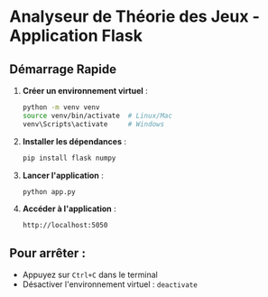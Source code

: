 # Analyseur de Théorie des Jeux - Application Flask

## Démarrage Rapide

1. **Créer un environnement virtuel** :
   ```bash
   python -m venv venv
   source venv/bin/activate  # Linux/Mac
   venv\Scripts\activate     # Windows
   ```

2. **Installer les dépendances** :
   ```bash
   pip install flask numpy
   ```

3. **Lancer l'application** :
   ```bash
   python app.py
   ```

4. **Accéder à l'application** :
   ```
   http://localhost:5050
   ```

## Pour arrêter :
- Appuyez sur `Ctrl+C` dans le terminal
- Désactiver l'environnement virtuel : `deactivate`
